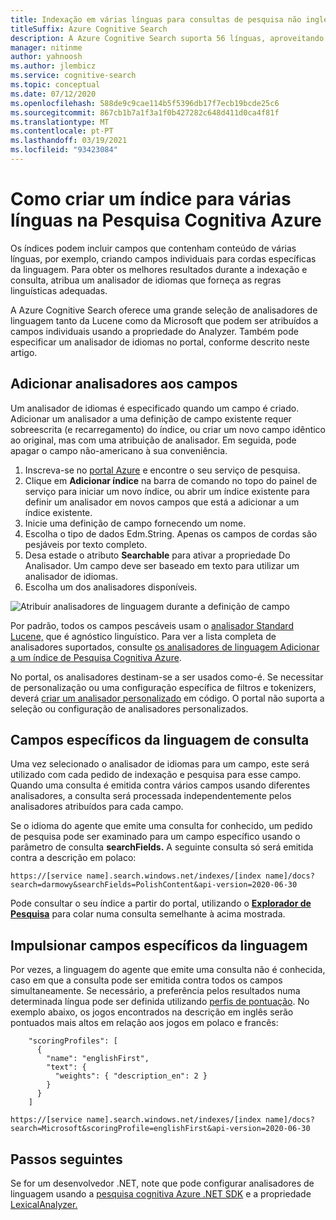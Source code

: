 ```yaml
---
title: Indexação em várias línguas para consultas de pesquisa não inglesas
titleSuffix: Azure Cognitive Search
description: A Azure Cognitive Search suporta 56 línguas, aproveitando os analisadores linguísticos da Lucene e da tecnologia de processamento de linguagem natural da Microsoft.
manager: nitinme
author: yahnoosh
ms.author: jlembicz
ms.service: cognitive-search
ms.topic: conceptual
ms.date: 07/12/2020
ms.openlocfilehash: 588de9c9cae114b5f5396db17f7ecb19bcde25c6
ms.sourcegitcommit: 867cb1b7a1f3a1f0b427282c648d411d0ca4f81f
ms.translationtype: MT
ms.contentlocale: pt-PT
ms.lasthandoff: 03/19/2021
ms.locfileid: "93423084"
---
```

# <a name="how-to-create-an-index-for-multiple-languages-in-azure-cognitive-search"></a>Como criar um índice para várias línguas na Pesquisa Cognitiva Azure

Os índices podem incluir campos que contenham conteúdo de várias línguas, por exemplo, criando campos individuais para cordas específicas da linguagem. Para obter os melhores resultados durante a indexação e consulta, atribua um analisador de idiomas que forneça as regras linguísticas adequadas. 

A Azure Cognitive Search oferece uma grande seleção de analisadores de linguagem tanto da Lucene como da Microsoft que podem ser atribuídos a campos individuais usando a propriedade do Analyzer. Também pode especificar um analisador de idiomas no portal, conforme descrito neste artigo.

## <a name="add-analyzers-to-fields"></a>Adicionar analisadores aos campos

Um analisador de idiomas é especificado quando um campo é criado. Adicionar um analisador a uma definição de campo existente requer sobreescrita (e recarregamento) do índice, ou criar um novo campo idêntico ao original, mas com uma atribuição de analisador. Em seguida, pode apagar o campo não-americano à sua conveniência.

1. Inscreva-se no [portal Azure](https://portal.azure.com) e encontre o seu serviço de pesquisa.
1. Clique em **Adicionar índice** na barra de comando no topo do painel de serviço para iniciar um novo índice, ou abrir um índice existente para definir um analisador em novos campos que está a adicionar a um índice existente.
1. Inicie uma definição de campo fornecendo um nome.
1. Escolha o tipo de dados Edm.String. Apenas os campos de cordas são pesjáveis por texto completo.
1. Desa estade o atributo **Searchable** para ativar a propriedade Do Analisador. Um campo deve ser baseado em texto para utilizar um analisador de idiomas.
1. Escolha um dos analisadores disponíveis. 

![Atribuir analisadores de linguagem durante a definição de campo](media/search-language-support/select-analyzer.png "Atribuir analisadores de linguagem durante a definição de campo")

Por padrão, todos os campos pescáveis usam o [analisador Standard Lucene,](https://lucene.apache.org/core/6_6_1/core/org/apache/lucene/analysis/standard/StandardAnalyzer.html) que é agnóstico linguístico. Para ver a lista completa de analisadores suportados, consulte [os analisadores de linguagem Adicionar a um índice de Pesquisa Cognitiva Azure](index-add-language-analyzers.md).

No portal, os analisadores destinam-se a ser usados como-é. Se necessitar de personalização ou uma configuração específica de filtros e tokenizers, deverá [criar um analisador personalizado](index-add-custom-analyzers.md) em código. O portal não suporta a seleção ou configuração de analisadores personalizados.

## <a name="query-language-specific-fields"></a>Campos específicos da linguagem de consulta

Uma vez selecionado o analisador de idiomas para um campo, este será utilizado com cada pedido de indexação e pesquisa para esse campo. Quando uma consulta é emitida contra vários campos usando diferentes analisadores, a consulta será processada independentemente pelos analisadores atribuídos para cada campo.

Se o idioma do agente que emite uma consulta for conhecido, um pedido de pesquisa pode ser examinado para um campo específico usando o parâmetro de consulta **searchFields.** A seguinte consulta só será emitida contra a descrição em polaco:

`https://[service name].search.windows.net/indexes/[index name]/docs?search=darmowy&searchFields=PolishContent&api-version=2020-06-30`

Pode consultar o seu índice a partir do portal, utilizando o [**Explorador de Pesquisa**](search-explorer.md) para colar numa consulta semelhante à acima mostrada.

## <a name="boost-language-specific-fields"></a>Impulsionar campos específicos da linguagem

Por vezes, a linguagem do agente que emite uma consulta não é conhecida, caso em que a consulta pode ser emitida contra todos os campos simultaneamente. Se necessário, a preferência pelos resultados numa determinada língua pode ser definida utilizando [perfis de pontuação](index-add-scoring-profiles.md). No exemplo abaixo, os jogos encontrados na descrição em inglês serão pontuados mais altos em relação aos jogos em polaco e francês:

```http
    "scoringProfiles": [
      {
        "name": "englishFirst",
        "text": {
          "weights": { "description_en": 2 }
        }
      }
    ]
```

`https://[service name].search.windows.net/indexes/[index name]/docs?search=Microsoft&scoringProfile=englishFirst&api-version=2020-06-30`

## <a name="next-steps"></a>Passos seguintes

Se for um desenvolvedor .NET, note que pode configurar analisadores de linguagem usando a [pesquisa cognitiva Azure .NET SDK](https://www.nuget.org/packages/Microsoft.Azure.Search) e a propriedade [LexicalAnalyzer.](/dotnet/api/azure.search.documents.indexes.models.lexicalanalyzer)